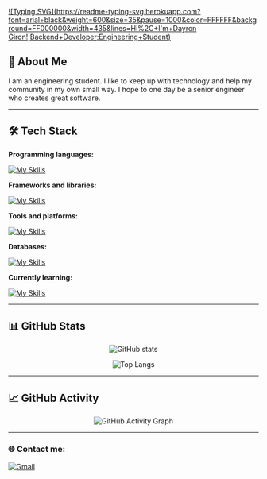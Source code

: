 [![Typing SVG](https://readme-typing-svg.herokuapp.com?font=arial+black&weight=600&size=35&pause=1000&color=FFFFFF&background=FF000000&width=435&lines=Hi%2C+I'm+Dayron Giron!;Backend+Developer;Engineering+Student)](https://git.io/typing-svg)

<!--<div align="center">
![GitHub followers](https://img.shields.io/github/followers/DayronGi?style=social)
![GitHub User's stars](https://img.shields.io/github/stars/DayronGi?style=social)

</div>-->

## 🚀 About Me

I am an engineering student. I like to keep up with technology and help my community in my own small way. I hope to one day be a senior engineer who creates great software.

---

## 🛠️ Tech Stack

**Programming languages:**

[![My Skills](https://skillicons.dev/icons?i=ts,js,html,css,php,python,java)](https://skillicons.dev)

**Frameworks and libraries:**

[![My Skills](https://skillicons.dev/icons?i=vue,laravel,bootstrap,symfony)](https://skillicons.dev)

**Tools and platforms:**

[![My Skills](https://skillicons.dev/icons?i=git,github,vscode,postman)](https://skillicons.dev)

<!-- **Cloud services:**

[![My Skills](https://skillicons.dev/icons?i=aws,azure)](https://skillicons.dev) -->

**Databases:**

[![My Skills](https://skillicons.dev/icons?i=mysql,postgres,sqlite)](https://skillicons.dev)

**Currently learning:**

[![My Skills](https://skillicons.dev/icons?i=angular,ruby,lua)](https://skillicons.dev)


---

## 📊 GitHub Stats

<div align="center">
  
![GitHub stats](https://github-readme-stats.vercel.app/api?username=DayronGi&show_icons=true&theme=dark&hide_border=true)

![Top Langs](https://github-readme-stats.vercel.app/api/top-langs/?username=DayronGi&layout=compact&theme=dark&hide_border=true)

</div>

---

## 📈 GitHub Activity

<div align="center">

![GitHub Activity Graph](https://github-readme-activity-graph.vercel.app/graph?username=DayronGi&theme=react-dark&hide_border=true)

</div>

---

### 🌐 Contact me:
<!--[![LinkedIn](https://img.shields.io/badge/LinkedIn-0077B5?style=for-the-badge&logo=linkedin&logoColor=white&labelColor=101010)](https://www.linkedin.com/in/dayron)-->
[![Gmail](https://img.shields.io/badge/Gmail-b5001d?style=for-the-badge&logo=gmail&logoColor=white&labelColor=101010)](mailto:dayrongiron817@gmail.com)

